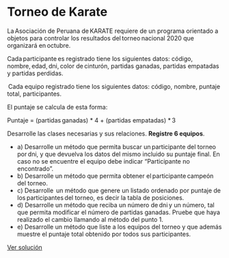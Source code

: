 # Torneo de Karate

La Asociación de Peruana de KARATE requiere de un programa orientado a objetos para controlar los resultados del torneo nacional 2020 que organizará en octubre.  

Cada participante es registrado tiene los siguientes datos: código, nombre, edad, dni, color de cinturón, partidas ganadas, partidas empatadas y partidas perdidas. 

 Cada equipo registrado tiene los siguientes datos: código, nombre, puntaje total, participantes.

El puntaje se calcula de esta forma: 


Puntaje = (partidas ganadas) * 4 + (partidas empatadas) * 3


Desarrolle las clases necesarias y sus relaciones. **Registre 6 equipos**. 

* a) Desarrolle un método que permita buscar un participante del torneo por dni, y que devuelva los datos del mismo incluido su puntaje final. En caso no se encuentre el equipo debe indicar “Participante no encontrado”. 
* b) Desarrolle un método que permita obtener el participante campeón del torneo. 
* c) Desarrolle  un método que genere un listado ordenado por puntaje de los participantes del torneo, es decir la tabla de posiciones. 
* d) Desarrolle un método que reciba un número de dni y un número, tal que permita modificar el número de partidas ganadas. Pruebe que haya realizado el cambio llamando al método del punto 1.
* e) Desarrolle un método que liste a los equipos del torneo y que además muestre el puntaje total obtenido por todos sus participantes.

[Ver solución](../soluciones/nivel-4/torneo-karate.rb)
